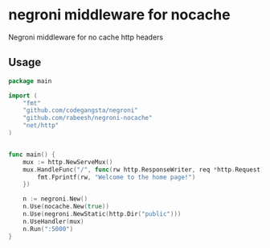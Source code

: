 # negroni middleware for nocache

Negroni middleware for no cache http headers

## Usage


~~~ go
package main

import (
    "fmt"
    "github.com/codegangsta/negroni"
    "github.com/rabeesh/negroni-nocache"
    "net/http"
)


func main() {
    mux := http.NewServeMux()
    mux.HandleFunc("/", func(rw http.ResponseWriter, req *http.Request) {
        fmt.Fprintf(rw, "Welcome to the home page!")
    })

    n := negroni.New()
    n.Use(nocache.New(true))
    n.Use(negroni.NewStatic(http.Dir("public")))
    n.UseHandler(mux)
    n.Run(":5000")
}
~~~
